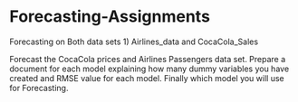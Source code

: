 # Forecasting-Assignments
Forecasting on Both data sets 1) Airlines_data and CocaCola_Sales

Forecast the CocaCola prices and Airlines Passengers data set. Prepare a document for each model explaining 
how many dummy variables you have created and RMSE value for each model. Finally which model you will use for 
Forecasting.

